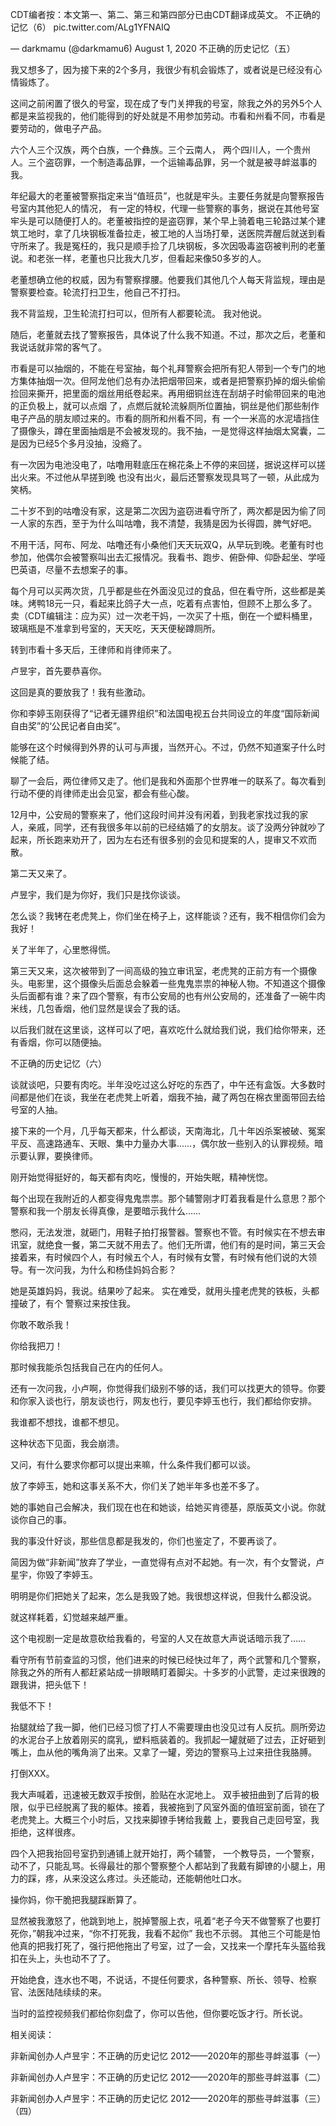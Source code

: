 CDT编者按：本文第一、第二、第三和第四部分已由CDT翻译成英文。 不正确的记忆（6） pic.twitter.com/ALg1YFNAIQ

&mdash; darkmamu (@darkmamu6) August 1, 2020 不正确的历史记忆（五）

我又想多了，因为接下来的2个多月，我很少有机会锻炼了，或者说是已经没有心情锻炼了。

这间之前闲置了很久的号室，现在成了专门关押我的号室，除我之外的另外5个人都是来监视我的，他们能得到的好处就是不用参加劳动。市看和州看不同，市看是要劳动的，做电子产品。

六个人三个汉族，两个白族，一个彝族。三个云南人， 两个四川人，一个贵州人。三个盗窃罪，一个制造毒品罪，一个运输毒品罪，另一个就是被寻衅滋事的我。

年纪最大的老董被警察指定来当“值班员”，也就是牢头。主要任务就是向警察报告号室内其他犯人的情况， 有一定的特权，代理一些警察的事务，据说在其他号室牢头是可以随便打人的。老董被指控的是盗窃罪，某个早上骑着电三轮路过某个建筑工地时，拿了几块钢板准备拉走，被工地的人当场打晕，送医院弄醒后就送到看守所来了。我是冤枉的，我只是顺手捡了几块钢板，多次因吸毒盗窃被判刑的老董说。和老张一样，老董也只比我大几岁，但看起来像50多岁的人。

老董想确立他的权威，因为有警察撑腰。他要我们其他几个人每天背监规，理由是警察要检查。轮流打扫卫生，他自己不打扫。

我不背监规，卫生轮流打扫可以，但所有人都要轮流。 我对他说。

随后，老董就去找了警察报告，具体说了什么我不知道。不过，那次之后，老董和我说话就非常的客气了。

市看是可以抽烟的，不能在号室抽，每个礼拜警察会把所有犯人带到一个专门的地方集体抽烟一次。但阿龙他们总有办法把烟带回来，或者是把警察扔掉的烟头偷偷捡回来撕开，把里面的烟丝用纸卷起来。再用细铜丝连在刮胡子时偷带回来的电池的正负极上，就可以点烟 了，点燃后就轮流躲厕所位置抽，铜丝是他们那些制作电子产品的朋友顺过来的。市看的厕所和州看不同，有 一个一米高的水泥墙挡住了摄像头，蹲在里面抽烟是不会被发现的。我不抽，一是觉得这样抽烟太窝囊，二是因为已经5个多月没抽，没瘾了。

有一次因为电池没电了，咕噜用鞋底压在棉花条上不停的来回搓，据说这样可以搓出火来。不过他从早搓到晚 也没有出火，最后还警察发现具骂了一顿，从此成为笑柄。

二十岁不到的咕噜没有家，这是第二次因为盗窃进看守所了，两次都是因为偷了同一人家的东西，至于为什么叫咕噜，我不清楚，我猜是因为长得圆，脾气好吧。

不用干活，阿布、阿龙、咕噜还有小桑他们天天玩双Q，从早玩到晚。老董有时也参加，他偶尔会被警察叫出去汇报情况。我看书、跑步、俯卧伸、仰卧起坐、学哑巴英语，尽量不去想案子的事。

每个月可以买两次货，几乎都是些在外面没见过的食品，但在看守所，这些都是美味。烤鸭18元一只，看起来比鸽子大一点，吃着有点害怕，但顾不上那么多了。 卖（CDT编辑注：应为买）过一次老干妈，一次买了十瓶，倒在一个塑料桶里， 玻璃瓶是不准拿到号室的，天天吃，天天便秘蹲厕所。

转到市看十多天后，王律师和肖律师来了。

卢昱宇，首先要恭喜你。

这回是真的要放我了！我有些激动。

你和李婷玉刚获得了“记者无疆界组织”和法国电视五台共同设立的年度“国际新闻自由奖”的‘公民记者自由奖”。

能够在这个时候得到外界的认可与声援，当然开心。不过，仍然不知道案子什么时候能了结。

聊了一会后，两位律师又走了。他们是我和外面那个世界唯一的联系了。每次看到行动不便的肖律师走出会见室，都会有些心酸。

12月中，公安局的警察来了，他们这段时间并没有闲着，到我老家找过我的家人，亲戚，同学，还有我很多年以前的已经结婚了的女朋友。谈了没两分钟就吵了起来，所长跑来劝开了，因为左右还有很多别的会见和提案的人，提审又不欢而散。

第二天又来了。

卢昱宇，我们是为你好，我们只是找你谈谈。

怎么谈？我铐在老虎凳上，你们坐在椅子上，这样能谈？还有，我不相信你们会为我好！

关了半年了，心里憋得慌。

第三天又来，这次被带到了一间高级的独立审讯室，老虎凳的正前方有一个摄像头。电影里，这个摄像头后面总会躲着一些鬼鬼祟祟的神秘人物。不知道这个摄像头后面都有谁？来了四个警察，有市公安局的也有州公安局的，还准备了一碗牛肉米线，几包香烟，他们显然是误会了我的话。

以后我们就在这里谈，这样可以了吧，喜欢吃什么就给我们说，我们给你带来，还有香烟，你可以随便抽。

不正确的历史记忆（六）

谈就谈吧，只要有肉吃。半年没吃过这么好吃的东西了，中午还有盒饭。大多数时间都是他们在谈，我坐在老虎凳上听着，烟我不抽，藏了两包在棉衣里面带回去给号室的人抽。

接下来的一个月，几乎每天都来，什么都谈，天南海北，几十年凶杀案被破、冤案平反、高速路通车、天眼、集中力量办大事……，偶尔放一些别入的认罪视频。暗示要认罪，要换律师。

刚开始觉得挺好的，每天都有肉吃，慢慢的，开始失眠，精神恍惚。

每个出现在我附近的人都变得鬼鬼祟祟。那个辅警刚才盯着我看是什么意思？那个警察和我一个朋友长得真像，是要暗示我什么……

憋闷，无法发泄，就砸门，用鞋子拍打报警器。警察也不管。有时候实在不想去审讯室，就绝食一餐，第二天就不用去了。他们无所谓，他们有的是时间，第三天会接着来，有时候四个人，有时候五个人，有时候有女警，有时候有他们说的大领导。有一次问我，为什么和杨佳妈妈合影？

她是英雄妈妈，我说。结果吵了起来。 实在难受，就用头撞老虎凳的铁板，头都撞破了，有个 警察过来按住我。

你敢不敢杀我！

你给我把刀！

那时候我能杀包括我自己在内的任何人。

还有一次问我，小卢啊，你觉得我们级别不够的话，我们可以找更大的领导。你要和你家入谈也行，朋友谈也行，网友也行，要见李婷玉也行，我们都给你安排。

我谁都不想找，谁都不想见。

这种状态下见面，我会崩溃。

又问，有什么要求你都可以提出来嘛，什么条件我们都可以谈。

放了李婷玉，她和这事关系不大，你们关了她半年多也差不多了。

她的事她自己会解决，我们现在也在和她谈，给她买肯德基，原版英文小说。你就谈你自己的事。

我的事没什好谈，那些信息都是我发的，你们也鉴定了，不要再谈了。

简因为做“非新闻”放弃了学业，一直觉得有点对不起她。有一次，有个女警说，卢星宇，你毁了李婷玉。

明明是你们把她关了起来，怎么是我毁了她。我很想这样说，但我什么都没说。

就这样耗着，幻觉越来越严重。

这个电视剧一定是故意砍给我看的，号室的人又在故意大声说话暗示我了……

看守所有节前查监的习惯，他们进来的时候已经快过年了，两个武警和几个警察，除我之外的所有人都赶紧站成一排眼睛盯着脚尖。十多岁的小武警，走过来很跩的跟我讲，把头低下！

我低不下！

抬腿就给了我一脚，他们已经习惯了打人不需要理由也没见过有人反抗。厕所旁边的水泥台子上放着刚买的腐乳，塑料瓶装着的。我抓起一罐就砸了过去，正好砸到嘴上，血从他的嘴角淌了出来。又拿了一罐，旁边的警察马上过来扭住我胳膊。

打倒XXX。

我大声喊着，迅速被无数双手按倒，脸贴在水泥地上。 双手被扭曲到了后背的极限，似乎已经脱离了我的躯体。接着，我被拖到了风室外面的值班室前面，锁在了老虎凳上。大概三个小时后，又找来脚镣手铐给我戴 上，要我自己走回号室，我拒绝，这样很疼。

四个入把我抬回号室扔到通铺上就开始打，两个辅警， 一个教导员，一个警察，动不了，只能乱骂。长得最壮的那个警察整个人都站到了我戴有脚镣的小腿上，用力的踩，疼，从来没这么疼过。头还能动，还能朝他吐口水。

操你妈，你干脆把我腿踩断算了。

显然被我激怒了，他跳到地上，脱掉警服上衣，吼着“老子今天不做警察了也要打死你，”朝我冲过来，“你不打死我，我看不起你” 我也不示弱。 其他三个可能是怕他真的把我打死了，强行把他拖出了号室，过了一会，又找来一个摩托车头盔给我扣在头上，头也动不了了。

开始绝食，连水也不喝，不说话，不提任何要求，各种警察、所长、领导、检察官、法医陆陆续续的来。

当时的监控视频我们都给你刻盘了，你可以告他，但你要吃饭才行。所长说。

相关阅读：

非新闻创办人卢昱宇：不正确的历史记忆 2012——2020年的那些寻衅滋事（一）

非新闻创办人卢昱宇：不正确的历史记忆 2012——2020年的那些寻衅滋事（二）

非新闻创办人卢昱宇：不正确的历史记忆 2012——2020年的那些寻衅滋事（三）（四）


